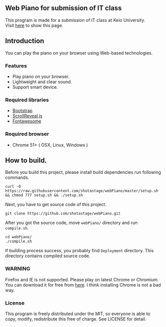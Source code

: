 Web Piano for submission of IT class
------------------------------------

This program is made for a submission of IT class at Keio University.  
Visit [here](https://web.sfc.keio.ac.jp/~t16440ss/webPiano/) to show this page.  


## Introduction
You can play the piano on your browser using Web-based technologies.  


### Features
- Play piano on your browser.
- Lightweight and clear sound.
- Support smart device.


### Required libraries
- [Bootstrap](http://getbootstrap.com)
- [ScrollReveal.js](https://scrollrevealjs.org)
- [Fontawesome](http://fontawesome.io)



### Required browser 

- Chrome 51+ ( OSX, Linux, Windows )


## How to build.
Before you build this project, please install build dependencies run following commands.

```
curl -O https://raw.githubusercontent.com/shotastage/webPiano/master/setup.sh && chmod 777 setup.sh && ./setup.sh
```

Next, you have to get source code of this project.

```
git clone https://github.com/shotastage/webPiano.git
```

After you got the source code, move `webPiano/` directory and run `compile.sh`.

```
cd webPiano/
./compile.sh
```

If building process success, you probably find `Deployment` directory. This directory contains compiled source code.


### WARNING
Firefox and IE is not supported. Please play on latest Chrome or Chromium.  
You can download it for free from [here](https://www.google.co.jp/chrome/browser/desktop/).
I think installing Chrome is not a bad way.


### License 
This program is freely distributed under the MIT, so everyone is able to copy, modify, redistribute this free of charge. See LICENSE for detail.